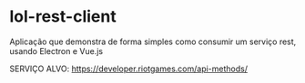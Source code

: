 # lol-rest-client
Aplicação que demonstra de forma simples como consumir um serviço rest,
usando Electron e Vue.js

SERVIÇO ALVO:
https://developer.riotgames.com/api-methods/
